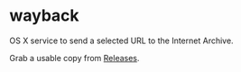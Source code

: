 # wayback
OS X service to send a selected URL to the Internet Archive.

Grab a usable copy from [Releases](../../releases).
